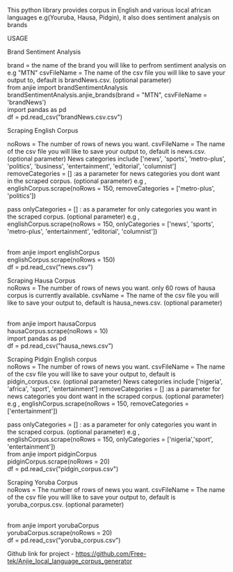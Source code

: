 This python library provides corpus in English and various local african languages e.g(Youruba, Hausa, Pidgin), it also does sentiment analysis on brands

USAGE

Brand Sentiment Analysis

brand = the name of the brand you will like to perfrom sentiment analysis on e.g "MTN"
csvFileName = The name of the csv file you will like to save your output to, default is brandNews.csv. (optional parameter)
<br>
from anjie import brandSentimentAnalysis
<br>
brandSentimentAnalysis.anjie_brands(brand = "MTN", csvFileName = 'brandNews')
<br>
import pandas as pd
<br>
df = pd.read_csv("brandNews.csv.csv")
<br>


Scraping English Corpus

noRows = The number of rows of news you want.
csvFileName = The name of the csv file you will like to save your output to, default is news.csv. (optional parameter)
News categories include ['news', 'sports', 'metro-plus', 'politics', 'business', 'entertainment', 'editorial', 'columnist']
removeCategories = [] :as a parameter for news categories you dont want in the scraped corpus. (optional parameter)
e.g , englishCorpus.scrape(noRows = 150, removeCategories = ['metro-plus', 'politics']) 

pass onlyCategories = [] : as a parameter for only categories you want in the scraped corpus. (optional parameter)
e.g , englishCorpus.scrape(noRows = 150, onlyCategories = ['news', 'sports', 'metro-plus', 'entertainment', 'editorial', 'columnist'])

<br>
from anjie import englishCorpus
<br>
englishCorpus.scrape(noRows = 150)
<br>
df = pd.read_csv("news.csv")
<br>

Scraping Hausa Corpus
<br>
noRows = The number of rows of news you want. only 60 rows of hausa corpus is currently available.
csvName = The name of the csv file you will like to save your output to, default is hausa_news.csv. (optional parameter) 

<br>
from anjie import hausaCorpus
<br>
hausaCorpus.scrape(noRows = 10)
<br>
import pandas as pd
<br>
df = pd.read_csv("hausa_news.csv")
<br>

Scraping Pidgin English corpus
<br>
noRows = The number of rows of news you want.
csvFileName = The name of the csv file you will like to save your output to, default is pidgin_corpus.csv. (optional parameter)
News categories include ['nigeria', 'africa', 'sport', 'entertainment']
removeCategories = [] :as a parameter for news categories you dont want in the scraped corpus. (optional parameter)
e.g , englishCorpus.scrape(noRows = 150, removeCategories = ['entertainment']) 

pass onlyCategories = [] : as a parameter for only categories you want in the scraped corpus. (optional parameter)
e.g , englishCorpus.scrape(noRows = 150, onlyCategories = ['nigeria','sport', 'entertainment'])
<br>
from anjie import pidginCorpus
<br>
pidginCorpus.scrape(noRows = 20)
<br>
df = pd.read_csv("pidgin_corpus.csv")
<br>

Scraping Yoruba Corpus
<br>
noRows = The number of rows of news you want.
csvFileName = The name of the csv file you will like to save your output to, default is yoruba_corpus.csv. (optional parameter)

<br>
from anjie import yorubaCorpus
<br>
yorubaCorpus.scrape(noRows = 20)
<br>
df = pd.read_csv("yoruba_corpus.csv")
<br>


Github link for project - https://github.com/Free-tek/Anjie_local_language_corpus_generator 

